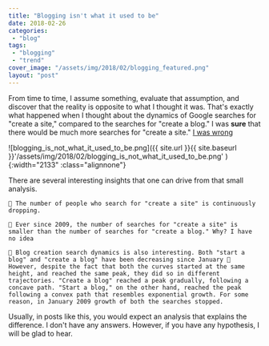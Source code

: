 ```yaml
---
title: "Blogging isn't what it used to be"
date: 2018-02-26
categories: 
 - "blog"
tags: 
 - "blogging"
 - "trend"
cover_image: "/assets/img/2018/02/blogging_featured.png"
layout: "post"
---
```


From time to time, I assume something, evaluate that assumption, and discover that the reality is opposite to what I thought it was. That's exactly what happened when I thought about the dynamics of Google searches for "create a site," compared to the searches for "create a blog." I was **sure** that there would be much more searches for "create a site." [I was wrong](https://trends.google.com/trends/explore?date=all&q=create%20a%20blog,start%20a%20blog,create%20a%20site)

![blogging_is_not_what_it_used_to_be.png]({{ site.url }}{{ site.baseurl }}'/assets/img/2018/02/blogging_is_not_what_it_used_to_be.png' ){:width="2133" :class="alignnone"}

There are several interesting insights that one can drive from that small analysis.


     The number of people who search for "create a site" is continuously dropping.

     Ever since 2009, the number of searches for "create a site" is smaller than the number of searches for "create a blog." Why? I have no idea

     Blog creation search dynamics is also interesting. Both "start a blog" and "create a blog" have been decreasing since January  However, despite the fact that both the curves started at the same height, and reached the same peak, they did so in different trajectories. "Create a blog" reached a peak gradually, following a concave path. "Start a blog," on the other hand, reached the peak following a convex path that resembles exponential growth. For some reason, in January 2009 growth of both the searches stopped.

Usually, in posts like this, you would expect an analysis that explains the difference. I don't have any answers. However, if you have any hypothesis, I will be glad to hear.

 
